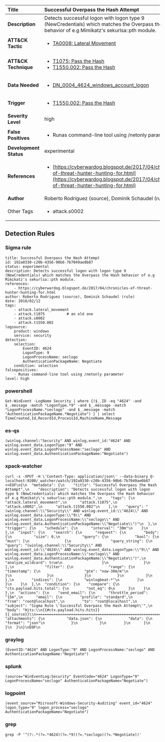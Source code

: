 | Title                    | Successful Overpass the Hash Attempt       |
|:-------------------------|:------------------|
| **Description**          | Detects successful logon with logon type 9 (NewCredentials) which matches the Overpass the Hash behavior of e.g Mimikatz's sekurlsa::pth module. |
| **ATT&amp;CK Tactic**    |  <ul><li>[TA0008: Lateral Movement](https://attack.mitre.org/tactics/TA0008)</li></ul>  |
| **ATT&amp;CK Technique** | <ul><li>[T1075: Pass the Hash](https://attack.mitre.org/techniques/T1075)</li><li>[T1550.002: Pass the Hash](https://attack.mitre.org/techniques/T1550.002)</li></ul>  |
| **Data Needed**          | <ul><li>[DN_0004_4624_windows_account_logon](../Data_Needed/DN_0004_4624_windows_account_logon.md)</li></ul>  |
| **Trigger**              | <ul><li>[T1550.002: Pass the Hash](../Triggers/T1550.002.md)</li></ul>  |
| **Severity Level**       | high |
| **False Positives**      | <ul><li>Runas command-line tool using /netonly parameter</li></ul>  |
| **Development Status**   | experimental |
| **References**           | <ul><li>[https://cyberwardog.blogspot.de/2017/04/chronicles-of-threat-hunter-hunting-for.html](https://cyberwardog.blogspot.de/2017/04/chronicles-of-threat-hunter-hunting-for.html)</li></ul>  |
| **Author**               | Roberto Rodriguez (source), Dominik Schaudel (rule) |
| Other Tags           | <ul><li>attack.s0002</li></ul> | 

## Detection Rules

### Sigma rule

```
title: Successful Overpass the Hash Attempt
id: 192a0330-c20b-4356-90b6-7b7049ae0b87
status: experimental
description: Detects successful logon with logon type 9 (NewCredentials) which matches the Overpass the Hash behavior of e.g Mimikatz's sekurlsa::pth module.
references:
    - https://cyberwardog.blogspot.de/2017/04/chronicles-of-threat-hunter-hunting-for.html
author: Roberto Rodriguez (source), Dominik Schaudel (rule)
date: 2018/02/12
tags:
    - attack.lateral_movement
    - attack.t1075          # an old one
    - attack.s0002
    - attack.t1550.002
logsource:
    product: windows
    service: security
detection:
    selection:
        EventID: 4624
        LogonType: 9
        LogonProcessName: seclogo
        AuthenticationPackageName: Negotiate
    condition: selection
falsepositives:
    - Runas command-line tool using /netonly parameter
level: high

```





### powershell
    
```
Get-WinEvent -LogName Security | where {($_.ID -eq "4624" -and $_.message -match "LogonType.*9" -and $_.message -match "LogonProcessName.*seclogo" -and $_.message -match "AuthenticationPackageName.*Negotiate") } | select TimeCreated,Id,RecordId,ProcessId,MachineName,Message
```


### es-qs
    
```
(winlog.channel:"Security" AND winlog.event_id:"4624" AND winlog.event_data.LogonType:"9" AND winlog.event_data.LogonProcessName:"seclogo" AND winlog.event_data.AuthenticationPackageName:"Negotiate")
```


### xpack-watcher
    
```
curl -s -XPUT -H \'Content-Type: application/json\' --data-binary @- localhost:9200/_watcher/watch/192a0330-c20b-4356-90b6-7b7049ae0b87 <<EOF\n{\n  "metadata": {\n    "title": "Successful Overpass the Hash Attempt",\n    "description": "Detects successful logon with logon type 9 (NewCredentials) which matches the Overpass the Hash behavior of e.g Mimikatz\'s sekurlsa::pth module.",\n    "tags": [\n      "attack.lateral_movement",\n      "attack.t1075",\n      "attack.s0002",\n      "attack.t1550.002"\n    ],\n    "query": "(winlog.channel:\\"Security\\" AND winlog.event_id:\\"4624\\" AND winlog.event_data.LogonType:\\"9\\" AND winlog.event_data.LogonProcessName:\\"seclogo\\" AND winlog.event_data.AuthenticationPackageName:\\"Negotiate\\")"\n  },\n  "trigger": {\n    "schedule": {\n      "interval": "30m"\n    }\n  },\n  "input": {\n    "search": {\n      "request": {\n        "body": {\n          "size": 0,\n          "query": {\n            "bool": {\n              "must": [\n                {\n                  "query_string": {\n                    "query": "(winlog.channel:\\"Security\\" AND winlog.event_id:\\"4624\\" AND winlog.event_data.LogonType:\\"9\\" AND winlog.event_data.LogonProcessName:\\"seclogo\\" AND winlog.event_data.AuthenticationPackageName:\\"Negotiate\\")",\n                    "analyze_wildcard": true\n                  }\n                }\n              ],\n              "filter": {\n                "range": {\n                  "timestamp": {\n                    "gte": "now-30m/m"\n                  }\n                }\n              }\n            }\n          }\n        },\n        "indices": [\n          "winlogbeat-*"\n        ]\n      }\n    }\n  },\n  "condition": {\n    "compare": {\n      "ctx.payload.hits.total": {\n        "not_eq": 0\n      }\n    }\n  },\n  "actions": {\n    "send_email": {\n      "throttle_period": "15m",\n      "email": {\n        "profile": "standard",\n        "from": "root@localhost",\n        "to": "root@localhost",\n        "subject": "Sigma Rule \'Successful Overpass the Hash Attempt\'",\n        "body": "Hits:\\n{{#ctx.payload.hits.hits}}{{_source}}\\n================================================================================\\n{{/ctx.payload.hits.hits}}",\n        "attachments": {\n          "data.json": {\n            "data": {\n              "format": "json"\n            }\n          }\n        }\n      }\n    }\n  }\n}\nEOF\n
```


### graylog
    
```
(EventID:"4624" AND LogonType:"9" AND LogonProcessName:"seclogo" AND AuthenticationPackageName:"Negotiate")
```


### splunk
    
```
(source="WinEventLog:Security" EventCode="4624" LogonType="9" LogonProcessName="seclogo" AuthenticationPackageName="Negotiate")
```


### logpoint
    
```
(event_source="Microsoft-Windows-Security-Auditing" event_id="4624" logon_type="9" logon_process="seclogo" AuthenticationPackageName="Negotiate")
```


### grep
    
```
grep -P '^(?:.*(?=.*4624)(?=.*9)(?=.*seclogo)(?=.*Negotiate))'
```



